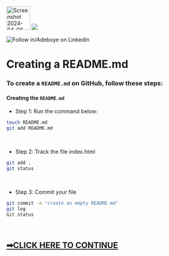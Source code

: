 <img width="62" alt="Screenshot 2024-04-06 022623" src="https://github.com/fadarboye/Intro-To-Git/assets/130584349/4878512e-0d52-4bc9-ade5-ec2700a59a6c">
<a href="https://www.linkedin.com/in/adeboye-famurewa-700b9426/"><img src="https://img.shields.io/badge/LinkedIn-0077B5?style=for-the-badge&logo=linkedin&logoColor=white"></a> 

![](https://img.shields.io/badge/Follow%20%ad-1.4k-blue?logo=linkedin&style=social "Follow in/Adeboye on LinkedIn") 

# Creating a README.md

### To create a `README.md` on GitHub, follow these steps:

#### Creating the `README.md`

- Step 1: Run the command below:

```sh
touch README.md
git add README.md
```
<br/>

- Step 2: Track the file index.html
```sh
git add .
git status
```   
<br/>

- Step 3: Commit your file
   
```sh
git commit -m "create an empty README.md"
git log
Git status
```
<br/>

## [➡CLICK HERE TO CONTINUE](https://github.com/fadarboye/Intro-To-Git/blob/main/PAGE%204.md)
